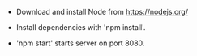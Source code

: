 * Download and install Node from https://nodejs.org/

* Install dependencies with  'npm install'.

* 'npm start'  starts server on port 8080.